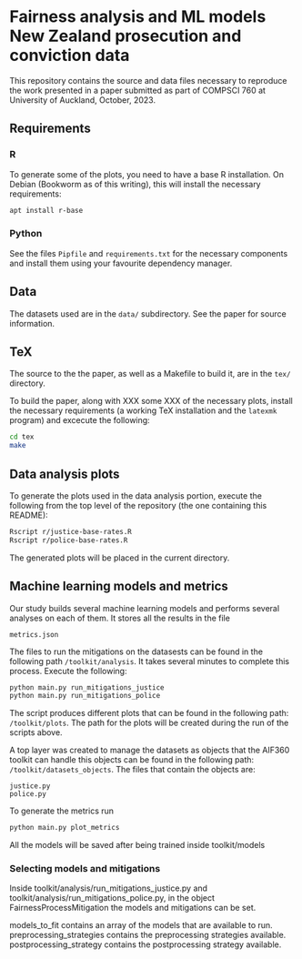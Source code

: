 # Fairness analysis and ML models New Zealand prosecution and conviction data

This repository contains the source and data files necessary to
reproduce the work presented in a paper submitted as part of COMPSCI
760 at University of Auckland, October, 2023.

## Requirements

### R

To generate some of the plots, you need to have a base R installation.
On Debian (Bookworm as of this writing), this will install the
necessary requirements:

```sh
apt install r-base
```

### Python

See the files `Pipfile` and `requirements.txt` for the necessary
components and install them using your favourite dependency manager.

## Data

The datasets used are in the `data/` subdirectory. See the paper for
source information.

## TeX

The source to the the paper, as well as a Makefile to build it, are in
the `tex/` directory.

To build the paper, along with XXX some XXX of the necessary plots,
install the necessary requirements (a working TeX installation and the
`latexmk` program) and excecute the following:

```sh
cd tex
make
```

## Data analysis plots

To generate the plots used in the data analysis portion, execute the
following from the top level of the repository (the one containing
this README):

```sh
Rscript r/justice-base-rates.R
Rscript r/police-base-rates.R
```

The generated plots will be placed in the current directory.

## Machine learning models and metrics

Our study builds several machine learning models and performs several
analyses on each of them. It stores all the results in the file

```
metrics.json
```

The files to run the mitigations on the datasests can be found in the
following path `/toolkit/analysis`. It takes several minutes to
complete this process. Execute the following:

```sh
python main.py run_mitigations_justice
python main.py run_mitigations_police
```

The script produces different plots that can be found in the following
path: `/toolkit/plots`. The path for the plots will be created during
the run of the scripts above.

A top layer was created to manage the datasets as objects that the
AIF360 toolkit can handle this objects can be found in the following
path: `/toolkit/datasets_objects`. The files that contain the objects
are:

```
justice.py
police.py
```

To generate the metrics run

```sh
python main.py plot_metrics
```

All the models will be saved after being trained inside toolkit/models

### Selecting models and mitigations

Inside toolkit/analysis/run_mitigations_justice.py and toolkit/analysis/run_mitigations_police.py, in the object 
FairnessProcessMitigation the models and mitigations can be set.

models_to_fit contains an array of the models that are available to run.
preprocessing_strategies contains the preprocessing strategies available.
postprocessing_strategy contains the postprocessing strategy available.